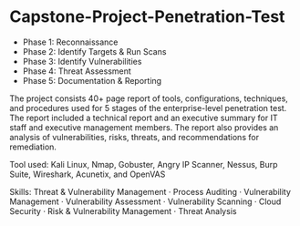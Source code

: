 # Capstone-Project-Penetration-Test

- Phase 1: Reconnaissance
- Phase 2: Identify Targets & Run Scans
- Phase 3: Identify Vulnerabilities
- Phase 4: Threat Assessment
- Phase 5: Documentation & Reporting

The project consists 40+ page report of tools, configurations, techniques, and procedures used for 5 stages of the enterprise-level penetration test. The report included a technical report and an executive summary for IT staff and executive management members. The report also provides an analysis of vulnerabilities, risks, threats, and recommendations for remediation. 

Tool used: Kali Linux, Nmap, Gobuster, Angry IP Scanner, Nessus, Burp Suite, Wireshark, Acunetix, and OpenVAS

Skills: Threat & Vulnerability Management · Process Auditing · Vulnerability Management · Vulnerability Assessment · Vulnerability Scanning · Cloud Security · Risk & Vulnerability Management · Threat Analysis

